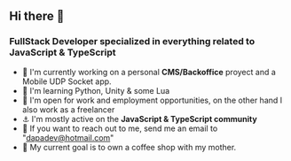 ## Hi there 👋

<!--
**dapabe/dapabe** is a ✨ _special_ ✨ repository because its `README.md` (this file) appears on your GitHub profile.

Here are some ideas to get you started:

- 🔭 I’m currently working on ...
- 🌱 I’m currently learning ...
- 👯 I’m looking to collaborate on ...
- 🤔 I’m looking for help with ...
- 💬 Ask me about ...
- 📫 How to reach me: ...
- 😄 Pronouns: ...
- ⚡ Fun fact: ...
-->

###  FullStack Developer specialized in everything related to JavaScript & TypeScript

-  🧩 I'm currently working on a personal **CMS/Backoffice** proyect and a Mobile UDP Socket app.
-  🌱 I'm learning Python, Unity & some Lua
-  👔 I'm open for work and employment opportunities, on the other hand I also work as a freelancer
-  ⚓ I'm mostly active on the **JavaScript & TypeScript community**
-  📮 If you want to reach out to me, send me an email to "dapadev@hotmail.com"
-  🏁 My current goal is to own a coffee shop with my mother.
